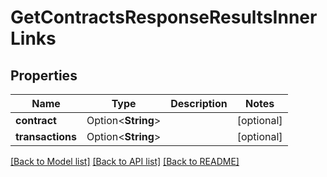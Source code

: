 # GetContractsResponseResultsInnerLinks

## Properties

Name | Type | Description | Notes
------------ | ------------- | ------------- | -------------
**contract** | Option<**String**> |  | [optional]
**transactions** | Option<**String**> |  | [optional]

[[Back to Model list]](../README.md#documentation-for-models) [[Back to API list]](../README.md#documentation-for-api-endpoints) [[Back to README]](../README.md)



